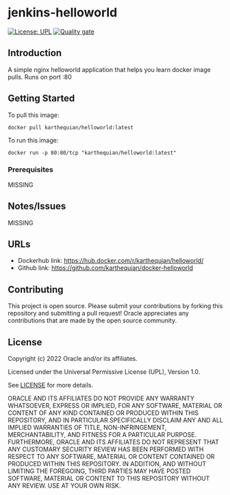 # jenkins-helloworld

[![License: UPL](https://img.shields.io/badge/license-UPL-green)](https://img.shields.io/badge/license-UPL-green) [![Quality gate](https://sonarcloud.io/api/project_badges/quality_gate?project=oracle-devrel_jenkins-helloworld)](https://sonarcloud.io/dashboard?id=oracle-devrel_jenkins-helloworld)

## Introduction

A simple nginx helloworld application that helps you learn docker image pulls. Runs on port :80

## Getting Started

To pull this image:
```
docker pull karthequian/helloworld:latest
```

To run this image:
```
docker run -p 80:80/tcp "karthequian/helloworld:latest"
```

### Prerequisites
MISSING

## Notes/Issues
MISSING

## URLs
* Dockerhub link: https://hub.docker.com/r/karthequian/helloworld/
* Github link: https://github.com/karthequian/docker-helloworld

## Contributing
This project is open source.  Please submit your contributions by forking this repository and submitting a pull request!  Oracle appreciates any contributions that are made by the open source community.

## License
Copyright (c) 2022 Oracle and/or its affiliates.

Licensed under the Universal Permissive License (UPL), Version 1.0.

See [LICENSE](LICENSE) for more details.

ORACLE AND ITS AFFILIATES DO NOT PROVIDE ANY WARRANTY WHATSOEVER, EXPRESS OR IMPLIED, FOR ANY SOFTWARE, MATERIAL OR CONTENT OF ANY KIND CONTAINED OR PRODUCED WITHIN THIS REPOSITORY, AND IN PARTICULAR SPECIFICALLY DISCLAIM ANY AND ALL IMPLIED WARRANTIES OF TITLE, NON-INFRINGEMENT, MERCHANTABILITY, AND FITNESS FOR A PARTICULAR PURPOSE.  FURTHERMORE, ORACLE AND ITS AFFILIATES DO NOT REPRESENT THAT ANY CUSTOMARY SECURITY REVIEW HAS BEEN PERFORMED WITH RESPECT TO ANY SOFTWARE, MATERIAL OR CONTENT CONTAINED OR PRODUCED WITHIN THIS REPOSITORY. IN ADDITION, AND WITHOUT LIMITING THE FOREGOING, THIRD PARTIES MAY HAVE POSTED SOFTWARE, MATERIAL OR CONTENT TO THIS REPOSITORY WITHOUT ANY REVIEW. USE AT YOUR OWN RISK. 

